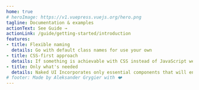 ```yaml
---
home: true
# heroImage: https://v1.vuepress.vuejs.org/hero.png
tagline: Documentation & examples
actionText: See Guide →
actionLink: /guide/getting-started/introduction
features:
- title: Flexible naming
  details: Go with default class names for use your own
- title: CSS-first approach
  details: If something is achievable with CSS instead of JavaScript we always choose CSS
- title: Only what's needed
  details: Naked UI Incorporates only essential components that will enable you to build scalable and maintainable design system for your own project
# footer: Made by Aleksander Grygier with ❤️
---
```

